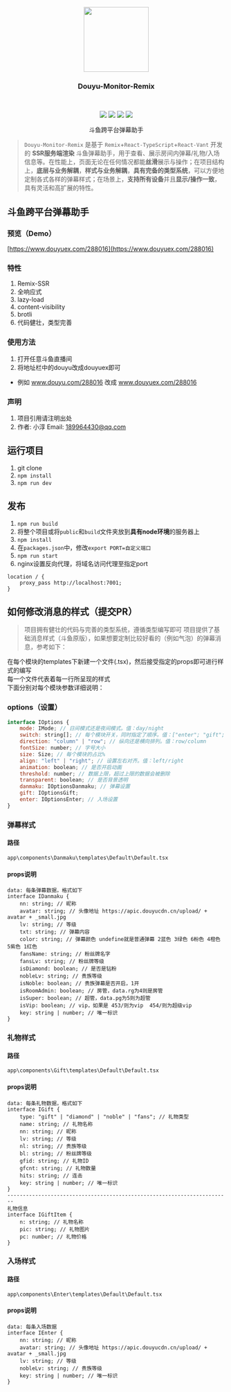 <p align="center">
    <a href="https://github.com/qianjiachun/douyu-monitor">
        <img src="https://s4.ax1x.com/2021/12/23/TGQyAf.png" width="150" height="150"/>
    </a>
    <h3 align="center">Douyu-Monitor-Remix</h3>
    <br>
    <p align="center">
        <a href="https://github.com/qianjiachun/douyu-monitor"><img src="https://img.shields.io/github/languages/code-size/qianjiachun/douyu-monitor?color=blueviolet"></a>
        <a href="https://github.com/qianjiachun/douyu-monitor"><img src="https://img.shields.io/github/stars/qianjiachun/douyu-monitor?color=green"></a>
        <a href="https://github.com/qianjiachun/douyu-monitor"><img src="https://img.shields.io/github/commit-activity/m/qianjiachun/douyu-monitor?color=9cf"></a>
        <a href="https://github.com/qianjiachun/douyu-monitor"><img src="https://img.shields.io/badge/license-MIT-blue.svg"></a>
    </p>
    <p align="center">
       斗鱼跨平台弹幕助手<br>
    </p>
</p>

> `Douyu-Monitor-Remix` 是基于 `Remix`+`React-TypeScript`+`React-Vant` 开发的 **SSR服务端渲染** 斗鱼弹幕助手，用于查看、展示房间内弹幕/礼物/入场信息等。在性能上，页面无论在任何情况都能**丝滑**展示与操作；在项目结构上，**底层与业务解耦**，**样式与业务解耦**，**具有完备的类型系统**，可以方便地定制各式各样的弹幕样式；在场景上，**支持所有设备**并且**显示/操作一致**，具有灵活和高扩展的特性。
## 斗鱼跨平台弹幕助手

### 预览（Demo）
[https://www.douyuex.com/288016](https://www.douyuex.com/288016)

### 特性
1. Remix-SSR
2. 全响应式
3. lazy-load
4. content-visibility
5. brotli
6. 代码健壮，类型完善

### 使用方法
1. 打开任意斗鱼直播间
2. 将地址栏中的douyu改成douyuex即可
- 例如 www.douyu.com/288016 改成 www.douyuex.com/288016

### 声明
1. 项目引用请注明出处
2. 作者: 小淳 Email: 189964430@qq.com

## 运行项目
1. git clone
2. `npm install`
3. `npm run dev`

## 发布
1. `npm run build`
2. 将整个项目或将`public`和`build`文件夹放到**具有node环境**的服务器上
3. `npm install`
4. 在`packages.json`中，修改`export PORT=自定义端口`
5. `npm run start`
6. nginx设置反向代理，将域名访问代理至指定port
```
location / {
    proxy_pass http://localhost:7001;
}
```

## 如何修改消息的样式（提交PR）
> 项目拥有健壮的代码与完善的类型系统，遵循类型编写即可
项目提供了基础消息样式（斗鱼原版），如果想要定制比较好看的（例如气泡）的弹幕消息，参考如下：  

  
在每个模块的templates下新建一个文件(.tsx)，然后接受指定的props即可进行样式的编写  
每一个文件代表着每一行所呈现的样式  
下面分别对每个模块参数详细说明：
### options（设置）
```js
interface IOptions {
    mode: IMode; // 日间模式还是夜间模式。值：day/night
    switch: string[]; // 每个模块开关，同时指定了顺序。值：["enter"; "gift"; "danmaku"]
    direction: "column" | "row"; // 纵向还是横向排列。值：row/column
    fontSize: number; // 字号大小
    size: Size; // 每个模块的占比%
    align: "left" | "right"; // 设置左右对齐。值：left/right
    animation: boolean; // 是否开启动画
    threshold: number; // 数据上限，超过上限的数据会被删除
    transparent: boolean; // 是否背景透明
    danmaku: IOptionsDanmaku; // 弹幕设置
    gift: IOptionsGift;
    enter: IOptionsEnter; // 入场设置
}
```
### 弹幕样式
#### 路径
`app\components\Danmaku\templates\Default\Default.tsx`

#### props说明
```
data: 每条弹幕数据，格式如下
interface IDanmaku {
    nn: string; // 昵称
    avatar: string; // 头像地址 https://apic.douyucdn.cn/upload/ + avatar + _small.jpg
    lv: string; // 等级
    txt: string; // 弹幕内容
    color: string; // 弹幕颜色 undefine就是普通弹幕 2蓝色 3绿色 6粉色 4橙色 5紫色 1红色
    fansName: string; // 粉丝牌名字
    fansLv: string; // 粉丝牌等级
    isDiamond: boolean; // 是否是钻粉
    nobleLv: string; // 贵族等级
    isNoble: boolean; // 贵族弹幕是否开启，1开
    isRoomAdmin: boolean; // 房管，data.rg为4则是房管
    isSuper: boolean; // 超管，data.pg为5则为超管
    isVip: boolean; // vip，如果是 453/则为vip  454/则为超级vip
    key: string | number; // 唯一标识
}
```

### 礼物样式
#### 路径
`app\components\Gift\templates\Default\Default.tsx`

#### props说明
```
data: 每条礼物数据，格式如下
interface IGift {
    type: "gift" | "diamond" | "noble" | "fans"; // 礼物类型
    name: string; // 礼物名称
    nn: string; // 昵称
    lv: string; // 等级
    nl: string; // 贵族等级
    bl: string; // 粉丝牌等级
    gfid: string; // 礼物ID
    gfcnt: string; // 礼物数量
    hits: string; // 连击
    key: string | number; // 唯一标识
}
------------------------------------------------------------------------
礼物信息
interface IGiftItem {
    n: string; // 礼物名称
    pic: string; // 礼物图片
    pc: number; // 礼物价格
}
```

### 入场样式
#### 路径
`app\components\Enter\templates\Default\Default.tsx`

#### props说明
```
data: 每条入场数据
interface IEnter {
    nn: string; // 昵称
    avatar: string; // 头像地址 https://apic.douyucdn.cn/upload/ + avatar + _small.jpg
    lv: string; // 等级
    nobleLv: string; // 贵族等级
    key: string | number; // 唯一标识
}
```
